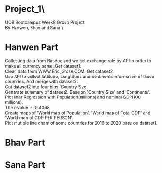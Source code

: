 # Project_1\
UOB Bootcampus Week8 Group Project.\
By Hanwen, Bhav and Sana.\
# Hanwen Part
Collecting data from Nasdaq and we get exchange rate by API in order to make all currency same. Get dataset1.\
Clean data from WWW.Eric_Grose.COM. Get dataset2.\
Use API to collect lattitude, Longtitude and continents information of these countries. And merge with dataset2.\
Cut dataset2 into four bins 'Country Size'.\
Generate summary of dataset2. Base on 'Country Size' and 'Continents'.\
Plot linar Regression with Population(millions) and nominal GDP(100 millions).\
The r-value is: 0.4068.\
Create maps of 'World map of Population', 'World map of Total GDP' and 'World map of GDP PER PERSON'.\
Plot mutiple line chant of some countries for 2016 to 2020 base on dataset1.

# Bhav Part

# Sana Part
